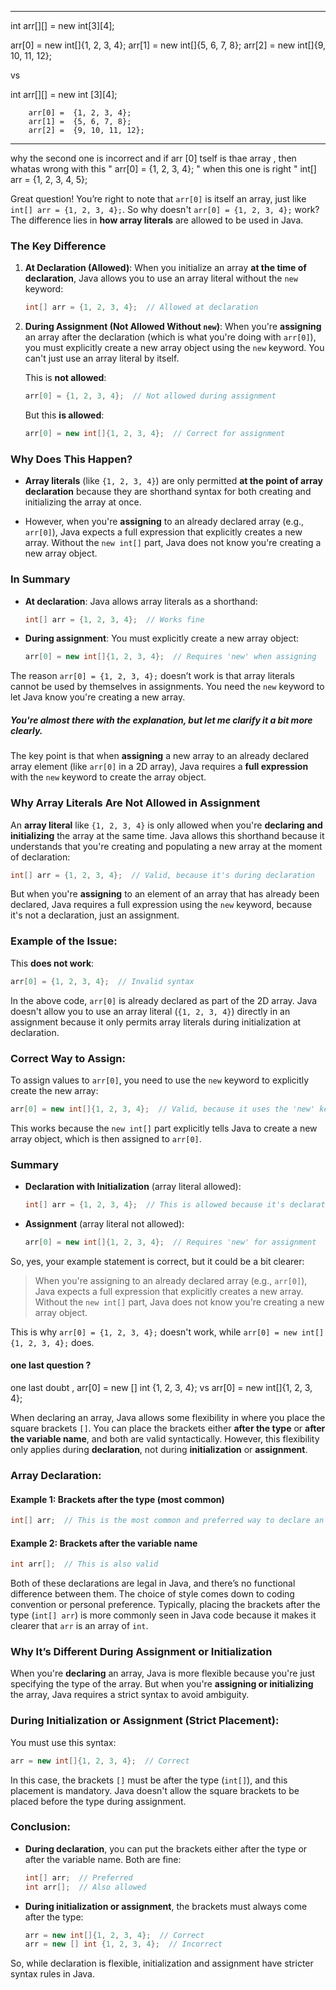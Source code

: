 ***
int arr[][] = new int[3][4];

arr[0] = new int[]{1, 2, 3, 4};
arr[1] = new int[]{5, 6, 7, 8};
arr[2] = new int[]{9, 10, 11, 12}; 

vs


   int arr[][] = new int [3][4];

        arr[0] =  {1, 2, 3, 4};
        arr[1] =  {5, 6, 7, 8};
        arr[2] =  {9, 10, 11, 12};
***

why the second one is incorrect and  if arr [0] tself is thae array , then whatas wrong with this "   arr[0] = {1, 2, 3, 4}; " 
when this one is right " int[] arr = {1, 2, 3, 4, 5}; 

Great question! You’re right to note that `arr[0]` is itself an array, just like `int[] arr = {1, 2, 3, 4};`. So why doesn't `arr[0] = {1, 2, 3, 4};` work? The difference lies in **how array literals** are allowed to be used in Java.

### The Key Difference

1. **At Declaration (Allowed)**:
   When you initialize an array **at the time of declaration**, Java allows you to use an array literal without the `new` keyword:
   
   ```java
   int[] arr = {1, 2, 3, 4};  // Allowed at declaration
   ```

2. **During Assignment (Not Allowed Without `new`)**:
   When you're **assigning** an array after the declaration (which is what you're doing with `arr[0]`), you must explicitly create a new array object using the `new` keyword. You can't just use an array literal by itself.

   This is **not allowed**:
   ```java
   arr[0] = {1, 2, 3, 4};  // Not allowed during assignment
   ```

   But this **is allowed**:
   ```java
   arr[0] = new int[]{1, 2, 3, 4};  // Correct for assignment
   ```

### Why Does This Happen?

- **Array literals** (like `{1, 2, 3, 4}`) are only permitted **at the point of array declaration** because they are shorthand syntax for both creating and initializing the array at once.
  
- However, when you're **assigning** to an already declared array (e.g., `arr[0]`), Java expects a full expression that explicitly creates a new array. Without the `new int[]` part, Java does not know you're creating a new array object.

### In Summary
- **At declaration**: Java allows array literals as a shorthand:
  
  ```java
  int[] arr = {1, 2, 3, 4};  // Works fine
  ```

- **During assignment**: You must explicitly create a new array object:

  ```java
  arr[0] = new int[]{1, 2, 3, 4};  // Requires 'new' when assigning
  ```

The reason `arr[0] = {1, 2, 3, 4};` doesn’t work is that array literals cannot be used by themselves in assignments. You need the `new` keyword to let Java know you're creating a new array.

##### You're almost there with the explanation, but let me clarify it a bit more clearly.

The key point is that when **assigning** a new array to an already declared array element (like `arr[0]` in a 2D array), Java requires a **full expression** with the `new` keyword to create the array object.

### Why Array Literals Are Not Allowed in Assignment
An **array literal** like `{1, 2, 3, 4}` is only allowed when you're **declaring and initializing** the array at the same time. Java allows this shorthand because it understands that you're creating and populating a new array at the moment of declaration:

```java
int[] arr = {1, 2, 3, 4};  // Valid, because it's during declaration
```

But when you're **assigning** to an element of an array that has already been declared, Java requires a full expression using the `new` keyword, because it's not a declaration, just an assignment.

### Example of the Issue:
This **does not work**:

```java
arr[0] = {1, 2, 3, 4};  // Invalid syntax
```

In the above code, `arr[0]` is already declared as part of the 2D array. Java doesn't allow you to use an array literal (`{1, 2, 3, 4}`) directly in an assignment because it only permits array literals during initialization at declaration.

### Correct Way to Assign:
To assign values to `arr[0]`, you need to use the `new` keyword to explicitly create the new array:

```java
arr[0] = new int[]{1, 2, 3, 4};  // Valid, because it uses the 'new' keyword
```

This works because the `new int[]` part explicitly tells Java to create a new array object, which is then assigned to `arr[0]`.

### Summary
- **Declaration with Initialization** (array literal allowed):
  ```java
  int[] arr = {1, 2, 3, 4};  // This is allowed because it's declaration + initialization
  ```

- **Assignment** (array literal not allowed):
  ```java
  arr[0] = new int[]{1, 2, 3, 4};  // Requires 'new' for assignment
  ```

So, yes, your example statement is correct, but it could be a bit clearer:
> When you're assigning to an already declared array (e.g., `arr[0]`), Java expects a full expression that explicitly creates a new array. Without the `new int[]` part, Java does not know you're creating a new array object.

This is why `arr[0] = {1, 2, 3, 4};` doesn't work, while `arr[0] = new int[]{1, 2, 3, 4};` does.

#### one last question ?

one last doubt ,  arr[0] = new [] int {1, 2, 3, 4};  vs arr[0] = new int[]{1, 2, 3, 4};

 When declaring an array, Java allows some flexibility in where you place the square brackets `[]`. You can place the brackets either **after the type** or **after the variable name**, and both are valid syntactically. However, this flexibility only applies during **declaration**, not during **initialization** or **assignment**.

### Array Declaration:

#### Example 1: Brackets after the type (most common)
```java
int[] arr;  // This is the most common and preferred way to declare an array
```

#### Example 2: Brackets after the variable name
```java
int arr[];  // This is also valid
```

Both of these declarations are legal in Java, and there’s no functional difference between them. The choice of style comes down to coding convention or personal preference. Typically, placing the brackets after the type (`int[] arr`) is more commonly seen in Java code because it makes it clearer that `arr` is an array of `int`.

### Why It’s Different During Assignment or Initialization

When you're **declaring** an array, Java is more flexible because you're just specifying the type of the array. But when you're **assigning or initializing** the array, Java requires a strict syntax to avoid ambiguity.

### During Initialization or Assignment (Strict Placement):
You must use this syntax:
```java
arr = new int[]{1, 2, 3, 4};  // Correct
```
In this case, the brackets `[]` must be after the type (`int[]`), and this placement is mandatory. Java doesn't allow the square brackets to be placed before the type during assignment.

### Conclusion:

- **During declaration**, you can put the brackets either after the type or after the variable name. Both are fine:
  ```java
  int[] arr;  // Preferred
  int arr[];  // Also allowed
  ```

- **During initialization or assignment**, the brackets must always come after the type:
  ```java
  arr = new int[]{1, 2, 3, 4};  // Correct
  arr = new [] int {1, 2, 3, 4};  // Incorrect
  ``` 

So, while declaration is flexible, initialization and assignment have stricter syntax rules in Java.
